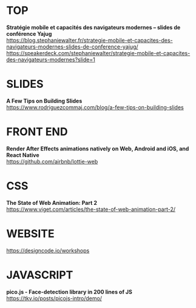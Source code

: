 # TOP

**Stratégie mobile et capacités des navigateurs modernes – slides de conférence Yajug**  
https://blog.stephaniewalter.fr/strategie-mobile-et-capacites-des-navigateurs-modernes-slides-de-conference-yajug/
https://speakerdeck.com/stephaniewalter/strategie-mobile-et-capacites-des-navigateurs-modernes?slide=1



# SLIDES

**A Few Tips on Building Slides**  
https://www.rodriguezcommaj.com/blog/a-few-tips-on-building-slides



# FRONT END

**Render After Effects animations natively on Web, Android and iOS, and React Native**  
https://github.com/airbnb/lottie-web



# CSS

**The State of Web Animation: Part 2**  
https://www.viget.com/articles/the-state-of-web-animation-part-2/



# WEBSITE 

https://designcode.io/workshops



# JAVASCRIPT

**pico.js - Face-detection library in 200 lines of JS**
https://tkv.io/posts/picojs-intro/demo/
